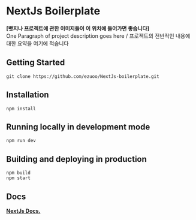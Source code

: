 # NextJs Boilerplate

**[뱃지나 프로젝트에 관한 이미지들이 이 위치에 들어가면 좋습니다]**  
One Paragraph of project description goes here / 프로젝트의 전반적인 내용에 대한 요약을 여기에 적습니다

## Getting Started
```
git clone https://github.com/ezuoo/NextJs-boilerplate.git
```

## Installation
```
npm install
```

## Running locally in development mode
```
npm run dev
```

## Building and deploying in production
```
npm build 
npm start
```
## Docs
[**NextJs Docs.**](https://nextjs.org/docs/getting-started)


